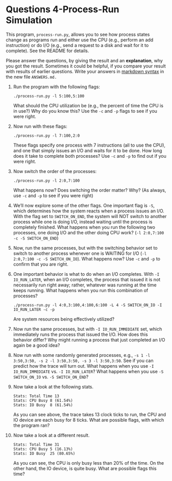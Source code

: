 # Questions 4-Process-Run Simulation

This program, `process-run.py`, allows you to see how process states change as programs run and either use the CPU (e.g., perform an add instruction) or do I/O (e.g., send a request to a disk and wait for it to complete). See the README for details.

Please answer the questions, by giving the result and an **explanation**, why you got the result. Sometimes it could be helpful, if you compare your result with results of earlier questions. Write your answers in [markdown syntax][]  in the new file `ANSWERS.md.`

1. Run the program with the following flags:

    ```text
   ./process-run.py -l 5:100,5:100
    ```

    What should the CPU utilization be (e.g., the percent of time the CPU is in use?) Why do you know this? Use the `-c` and `-p` flags to see if you were right.

2. Now run with these flags:

    ```text
   ./process-run.py -l 7:100,2:0
    ```

    These flags specify one process with 7 instructions (all to use the CPU), and one that simply issues an I/O and waits for it to be done. How long does it take to complete both processes? Use `-c` and `-p` to find out if you were right.

3. Now switch the order of the processes:

    ```text
   ./process-run.py -l 2:0,7:100
    ```

    What happens now? Does switching the order matter? Why? (As always, use `-c` and `-p` to see if you were right)

4. We’ll now explore some of the other flags. One important flag is `-S`, which determines how the system reacts when a process issues an I/O. With the flag set to `SWITCH_ON_END`, the system will NOT switch to another process while one is doing I/O, instead waiting until the process is completely finished. What happens when you run the following two processes, one doing I/O and the other doing CPU work? (`-l 2:0,7:100 -c -S SWITCH_ON_END`)

5. Now, run the same processes, but with the switching behavior set to switch to another process whenever one is WAITING for I/O (`-l 2:0,7:100 -c -S SWITCH_ON_IO`). What happens now? Use `-c` and `-p` to confirm that you are right.

6. One  important behavior is what to do when an I/O completes. With `-I IO_RUN_LATER`, when an I/O completes, the process that issued it is not necessarily run right away; rather, whatever was running at the time keeps running. What happens when you run this combination of processes?

    ```text
   ./process-run.py -l 4:0,3:100,4:100,6:100 -L 4 -S SWITCH_ON_IO -I IO_RUN_LATER -c -p
    ```

   Are system resources being effectively utilized?

7. Now run the same processes, but with `-I IO_RUN_IMMEDIATE` set, which immediately runs the process that issued the I/O. How does this behavior differ? Why might running a process that just completed an I/O again be a good idea?

8. Now run with some randomly generated processes, e.g., `-s 1 -l 3:50,3:50, -s 2 -l 3:50,3:50, -s 3 -l 3:50,3:50`. See if you can predict how the trace will turn out. What happens when you use `-I IO_RUN_IMMEDIATE` vs. `-I IO_RUN_LATER`? What happens when you use `-S SWITCH_ON_IO` vs. `-S SWITCH_ON_END`?

9. Now take a look at the following stats.

    ```text
    Stats: Total Time 13
    Stats: CPU Busy 8 (61.54%)
    Stats: IO Busy  8 (61.54%)
    ```

    As you can see above, the trace takes 13 clock ticks to run, the CPU and IO device are each busy for 8 ticks.
    What are possible flags, with which the program ran?

10. Now take a look at a different result.

    ```text
    Stats: Total Time 31
    Stats: CPU Busy 5 (16.13%)
    Stats: IO Busy  25 (80.65%)
    ```
    As you can see, the CPU is only busy less than 20% of the time. On the other hand, the IO device, is quite busy. What are possible flags this time?


[markdown syntax]: https://guides.github.com/features/mastering-markdown/
